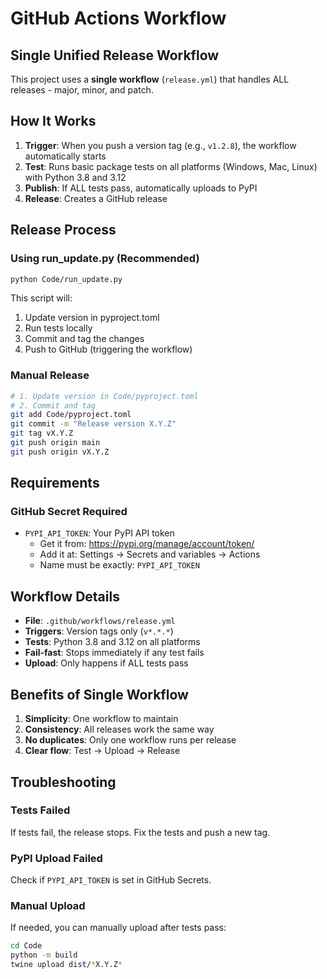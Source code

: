 # GitHub Actions Workflow

## Single Unified Release Workflow

This project uses a **single workflow** (`release.yml`) that handles ALL releases - major, minor, and patch.

## How It Works

1. **Trigger**: When you push a version tag (e.g., `v1.2.8`), the workflow automatically starts
2. **Test**: Runs basic package tests on all platforms (Windows, Mac, Linux) with Python 3.8 and 3.12
3. **Publish**: If ALL tests pass, automatically uploads to PyPI
4. **Release**: Creates a GitHub release

## Release Process

### Using run_update.py (Recommended)

```bash
python Code/run_update.py
```

This script will:
1. Update version in pyproject.toml
2. Run tests locally
3. Commit and tag the changes
4. Push to GitHub (triggering the workflow)

### Manual Release

```bash
# 1. Update version in Code/pyproject.toml
# 2. Commit and tag
git add Code/pyproject.toml
git commit -m "Release version X.Y.Z"
git tag vX.Y.Z
git push origin main
git push origin vX.Y.Z
```

## Requirements

### GitHub Secret Required

- `PYPI_API_TOKEN`: Your PyPI API token
  - Get it from: https://pypi.org/manage/account/token/
  - Add it at: Settings → Secrets and variables → Actions
  - Name must be exactly: `PYPI_API_TOKEN`

## Workflow Details

- **File**: `.github/workflows/release.yml`
- **Triggers**: Version tags only (`v*.*.*`)
- **Tests**: Python 3.8 and 3.12 on all platforms
- **Fail-fast**: Stops immediately if any test fails
- **Upload**: Only happens if ALL tests pass

## Benefits of Single Workflow

1. **Simplicity**: One workflow to maintain
2. **Consistency**: All releases work the same way
3. **No duplicates**: Only one workflow runs per release
4. **Clear flow**: Test → Upload → Release

## Troubleshooting

### Tests Failed

If tests fail, the release stops. Fix the tests and push a new tag.

### PyPI Upload Failed

Check if `PYPI_API_TOKEN` is set in GitHub Secrets.

### Manual Upload

If needed, you can manually upload after tests pass:

```bash
cd Code
python -m build
twine upload dist/*X.Y.Z*
```